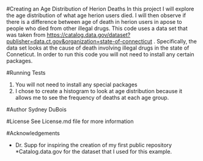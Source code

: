 #Creating an Age Distribution of Herion Deaths 
In this project I will explore the age distribution of what age herion users died. I will then observe if there is a difference between age of death in herion users in apose to people who died from other illegal drugs. This code uses a data set that was taken from https://catalog.data.gov/dataset?publisher=data.ct.gov&organization=state-of-connecticut . Specifically, the data set looks at the cause of death involving illegal drugs in the state of Conneticut. In order to run this code you will not need to install any certain packages. 

#Running Tests 
1) You will not need to install any special packages 
2) I chose to create a histogram to look at age distribution because it allows me to see the frequency of deaths at each age group. 

#Author 
Sydney DuBois 

#License
See License.md file for more information 

#Acknowledgements 
* Dr. Supp for inspiring the creation of my first public repository 
*Catalog.data.gov for the dataset that I used for this example. 
